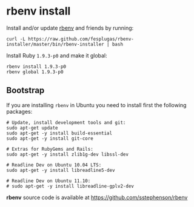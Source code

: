 rbenv install
=============

Install and/or update [rbenv] and friends by running:

    curl -L https://raw.github.com/fesplugas/rbenv-installer/master/bin/rbenv-installer | bash

Install Ruby `1.9.3-p0` and make it global:

    rbenv install 1.9.3-p0
    rbenv global 1.9.3-p0


Bootstrap
---------

If you are installing `rbenv` in Ubuntu you need to install first the
following packages:

    # Update, install development tools and git:
    sudo apt-get update
    sudo apt-get -y install build-essential
    sudo apt-get -y install git-core

    # Extras for RubyGems and Rails:
    sudo apt-get -y install zlib1g-dev libssl-dev

    # Readline Dev on Ubuntu 10.04 LTS:
    sudo apt-get -y install libreadline5-dev

    # Readline Dev on Ubuntu 11.10:
    # sudo apt-get -y install libreadline-gplv2-dev


**rbenv** source code is available at <https://github.com/sstephenson/rbenv>

[rbenv]: https://github.com/sstephenson/rbenv
